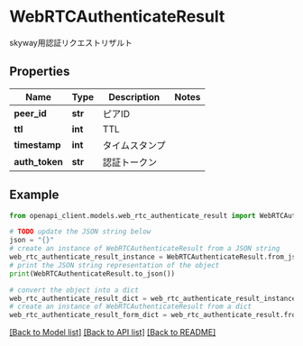 # WebRTCAuthenticateResult

skyway用認証リクエストリザルト

## Properties

Name | Type | Description | Notes
------------ | ------------- | ------------- | -------------
**peer_id** | **str** | ピアID | 
**ttl** | **int** | TTL | 
**timestamp** | **int** | タイムスタンプ | 
**auth_token** | **str** | 認証トークン | 

## Example

```python
from openapi_client.models.web_rtc_authenticate_result import WebRTCAuthenticateResult

# TODO update the JSON string below
json = "{}"
# create an instance of WebRTCAuthenticateResult from a JSON string
web_rtc_authenticate_result_instance = WebRTCAuthenticateResult.from_json(json)
# print the JSON string representation of the object
print(WebRTCAuthenticateResult.to_json())

# convert the object into a dict
web_rtc_authenticate_result_dict = web_rtc_authenticate_result_instance.to_dict()
# create an instance of WebRTCAuthenticateResult from a dict
web_rtc_authenticate_result_form_dict = web_rtc_authenticate_result.from_dict(web_rtc_authenticate_result_dict)
```
[[Back to Model list]](../README.md#documentation-for-models) [[Back to API list]](../README.md#documentation-for-api-endpoints) [[Back to README]](../README.md)


